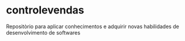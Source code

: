 # controlevendas
Repositòrio para aplicar conhecimentos e adquirir novas habilidades de desenvolvimento de softwares
